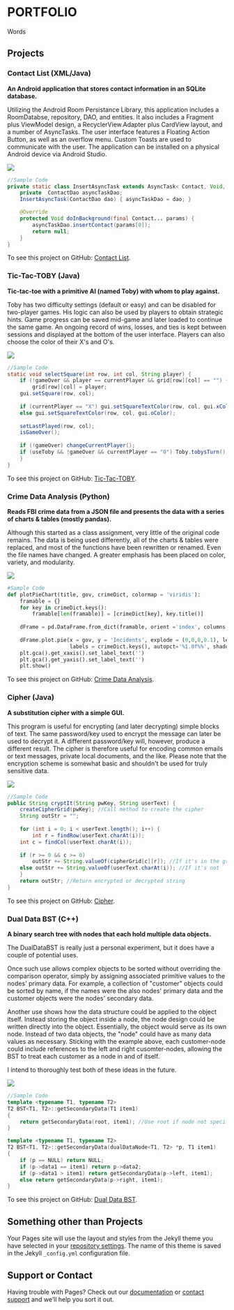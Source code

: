# PORTFOLIO

Words

## Projects

### Contact List (XML/Java)
**An Android application that stores contact information in an SQLite database.**

Utilizing the Android Room Persistance Library, this application includes a RoomDatabse, repository, DAO, and entities. It also includes a Fragment plus ViewModel design, a RecyclerView.Adapter plus CardView layout, and a number of AsyncTasks. The user interface features a Floating Action Button, as well as an overflow menu. Custom Toasts are used to communicate with the user. The application can be installed on a physical Android device via Android Studio.

<img src="images/ContactList-Screenshot.jpg"/>

```java
//Sample Code
private static class InsertAsyncTask extends AsyncTask< Contact, Void, Void> {
    private  ContactDao asyncTaskDao;
    InsertAsyncTask(ContactDao dao) { asyncTaskDao = dao; }

    @Override
    protected Void doInBackground(final Contact... params) {
        asyncTaskDao.insertContact(params[0]);
        return null;
    }
}
```
To see this project on GitHub: [Contact List](https://github.com/J-DeWolfe/ContactList.git).


### Tic-Tac-TOBY (Java)
**Tic-tac-toe with a primitive AI (named Toby) with whom to play against.**

Toby has two difficulty settings (default or easy) and can be disabled for two-player games. His logic can also be used by players to obtain strategic hints. Game progress can be saved mid-game and later loaded to continue the same game. An ongoing record of wins, losses, and ties is kept between sessions and displayed at the bottom of the user interface. Players can also choose the color of their X's and O's.

<img src="images/TicTacTOBY-Screenshot.JPG"/>

```java
//Sample Code
static void selectSquare(int row, int col, String player) {
    if (!gameOver && player == currentPlayer && grid[row][col] == "") {
        grid[row][col] = player;
	gui.setSquare(row, col);
	
	if (currentPlayer == "X") gui.setSquareTextColor(row, col, gui.xColor);
	else gui.setSquareTextColor(row, col, gui.oColor);
	
	setLastPlayed(row, col);
	isGameOver();
	
	if (!gameOver) changeCurrentPlayer();
	if (useToby && !gameOver && currentPlayer == "O") Toby.tobysTurn();
    }
}
```
To see this project on GitHub: [Tic-Tac-TOBY](https://github.com/J-DeWolfe/TicTacTOBY.git).


### Crime Data Analysis (Python)
**Reads FBI crime data from a JSON file and presents the data with a series of charts & tables (mostly pandas).**

Although this started as a class assignment, very little of the original code remains. The data is being used differently, all of the charts & tables were replaced, and most of the functions have been rewritten or renamed. Even the file names have changed. A greater emphasis has been placed on color, variety, and modularity.

<img src="images/CrimeData-Screenshot.PNG"/>

```python
#Sample Code
def plotPieChart(title, gov, crimeDict, colormap = 'viridis'):
    framable = {}
    for key in crimeDict.keys():
        framable[len(framable)] = [crimeDict[key], key.title()]
    
    dFrame = pd.DataFrame.from_dict(framable, orient ='index', columns = ['Incidents', gov])  
    
    dFrame.plot.pie(x = gov, y = 'Incidents', explode = (0,0,0,0.1), legend = None, cmap = colormap,
                    labels = crimeDict.keys(), autopct='%1.0f%%', shadow=True)
    plt.gca().get_xaxis().set_label_text('')
    plt.gca().get_yaxis().set_label_text('')
    plt.show()
```
To see this project on GitHub: [Crime Data Analysis](https://github.com/J-DeWolfe/CrimeDataAnalysis.git).


### Cipher (Java)
**A substitution cipher with a simple GUI.**

This program is useful for encrypting (and later decrypting) simple blocks of text. The same password/key used to encrypt the message can later be used to decrypt it. A different password/key will, however, produce a different result. The cipher is therefore useful for encoding common emails or text messages, private local documents, and the like. Please note that the encryption scheme is somewhat basic and shouldn't be used for truly sensitive data.

<img src="images/Cipher-Screenshot.PNG"/>

```java
//Sample Code
public String cryptIt(String pwKey, String userText) {
    createCipherGrid(pwKey); //Call method to create the cipher
    String outStr = "";
		
    for (int i = 0; i < userText.length(); i++) {
        int r = findRow(userText.charAt(i));
	int c = findCol(userText.charAt(i));
			
	if (r >= 0 && c >= 0)
	    outStr += String.valueOf(cipherGrid[c][r]); //If it's in the grid
	else outStr += String.valueOf(userText.charAt(i)); //If it's not
    }
    return outStr; //Return encrypted or decrypted string
}
```
To see this project on GitHub: [Cipher](https://github.com/J-DeWolfe/Cipher.git).


### Dual Data BST (C++)
**A binary search tree with nodes that each hold multiple data objects.**

The DualDataBST is really just a personal experiment, but it does have a couple of potential uses.

Once such use allows complex objects to be sorted without overriding the comparison operator, simply by assigning associated primitive values to the nodes' primary data. For example, a collection of "customer" objects could be sorted by name, if the names were the also nodes' primary data and the customer objects were the nodes' secondary data.

Another use shows how the data structure could be applied to the object itself. Instead storing the object inside a node, the node design could be written directly into the object. Essentially, the object would serve as its own node. Instead of two data objects, the "node" could have as many data values as necessary. Sticking with the example above, each customer-node could include references to the left and right cusomter-nodes, allowing the BST to treat each customer as a node in and of itself.

I intend to thoroughly test both of these ideas in the future.

<img src="images/DualDataBST-Screenshot.JPG"/>

```cpp
//Sample Code
template <typename T1, typename T2>
T2 BST<T1, T2>::getSecondaryData(T1 item1)
{
	return getSecondaryData(root, item1); //Use root if node not specified
}

template <typename T1, typename T2>
T2 BST<T1, T2>::getSecondaryData(dualDataNode<T1, T2> *p, T1 item1)
{
	if (p == NULL) return NULL;
	if (p->data1 == item1) return p->data2;
	if (p->data1 > item1) return getSecondaryData(p->left, item1);
	else return getSecondaryData(p->right, item1);
}
```
To see this project on GitHub: [Dual Data BST](https://github.com/J-DeWolfe/DualDataBST.git).

## Something other than Projects

Your Pages site will use the layout and styles from the Jekyll theme you have selected in your [repository settings](https://github.com/J-DeWolfe/J-DeWolfe.github.io/settings). The name of this theme is saved in the Jekyll `_config.yml` configuration file.

## Support or Contact

Having trouble with Pages? Check out our [documentation](https://help.github.com/categories/github-pages-basics/) or [contact support](https://github.com/contact) and we’ll help you sort it out.
